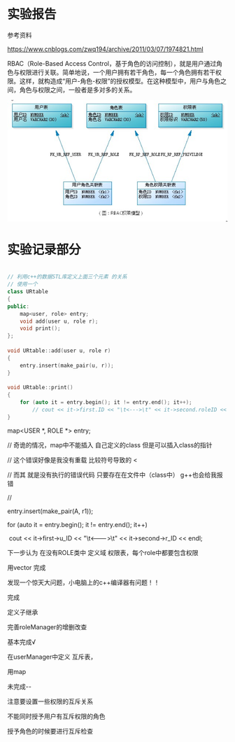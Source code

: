 # 实验报告

参考资料

https://www.cnblogs.com/zwq194/archive/2011/03/07/1974821.html

RBAC（Role-Based Access Control，基于角色的访问控制），就是用户通过角色与权限进行关联。简单地说，一个用户拥有若干角色，每一个角色拥有若干权限。这样，就构造成“用户-角色-权限”的授权模型。在这种模型中，用户与角色之间，角色与权限之间，一般者是多对多的关系。

![img](%E5%AE%9E%E9%AA%8C%E6%8A%A5%E5%91%8A_image/2011030716555944.jpg)

# 实验记录部分





```c++

// 利用c++的数据STL库定义上面三个元素 的关系
// 使用一个
class URtable
{
public:
    map<user, role> entry;
    void add(user u, role r);
    void print();
};

void URtable::add(user u, role r)
{
    entry.insert(make_pair(u, r));
}

void URtable::print()
{
    for (auto it = entry.begin(); it != entry.end(); it++);
        // cout << it->first.ID << "\t<--->\t" << it->second.roleID << endl;
}

```





  map<USER \*, ROLE \*> entry;

  // 奇诡的情况，map中不能插入 自己定义的class 但是可以插入class的指针

  // 这个错误好像是我没有重载 比较符号导致的 <

  // 而其 就是没有执行的错误代码 只要存在在文件中（class中）  g++也会给我报错

  //

  entry.insert(make_pair(A, r1));



  for (auto it = entry.begin(); it != entry.end(); it++)

​    cout << it->first->u_ID << "\t<--->\t" << it->second->r_ID << endl;







  下一步认为 在没有ROLE类中 定义域 权限表，每个role中都要包含权限

  用vector   完成



  发现一个惊天大问题，小电脑上的c++编译器有问题！！

  完成



  定义子继承

  完善roleManager的增删改查

基本完成√





  在userManager中定义 互斥表，

  用map







  未完成--

  注意要设置一些权限的互斥关系

  不能同时授予用户有互斥权限的角色

  授予角色的时候要进行互斥检查
